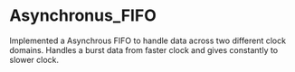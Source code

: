 # Asynchronus_FIFO
Implemented a Asynchrous FIFO to handle data across two different clock domains.
Handles a burst data from faster clock and gives constantly to slower clock.
